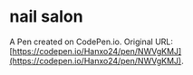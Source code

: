# nail salon

A Pen created on CodePen.io. Original URL: [https://codepen.io/Hanxo24/pen/NWVgKMJ](https://codepen.io/Hanxo24/pen/NWVgKMJ).


